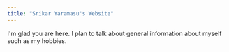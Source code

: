 ```yaml
---
title: "Srikar Yaramasu's Website"
---
```


I'm glad you are here. I plan to talk about general information about myself such as my hobbies.

